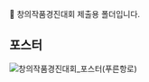 🎉 창의작품경진대회 제출용 폴더입니다.

포스터
-----
![창의작품경진대회_포스터(푸른항로)](https://github.com/user-attachments/assets/e0752afc-0a39-4368-8726-0e9318a1d994)
